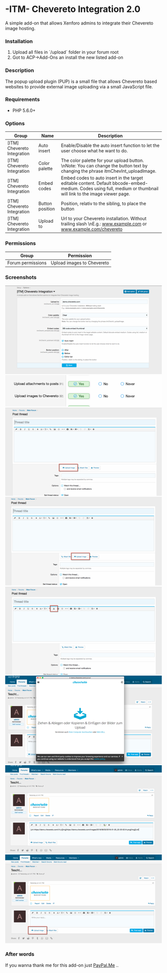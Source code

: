 # -ITM- Chevereto Integration 2.0

A simple add-on that allows Xenforo admins to integrate their Chevereto image hosting.

### Installation

1. Upload all files in ´/upload´ folder in your forum root
2. Got to ACP->Add-Ons an install the new listed add-on

### Description

The popup upload plugin (PUP) is a small file that allows Chevereto based websites to provide external image uploading via a small JavaScript file.

### Requirements

- PHP 5.6.0+

### Options

| Group                         | Name            | Description                                                                                                                                                       |
| ----------------------------- | --------------- | ----------------------------------------------------------------------------------------------------------------------------------------------------------------- |
| \[ITM\] Chevereto Integration | Auto insert     | Enable/Disable the auto insert function to let the user choose what he want to do.                                                                                |
| \[ITM\] Chevereto Integration | Color palette   | The color palette for your upload button.  \nNote: You can change the button text by changing the phrase itmChevInt\_uploadImage.                                 |
| \[ITM\] Chevereto Integration | Embed codes     | Embed codes to auto insert in the target editable content. Default bbcode-embed-medium. Codes using full, medium or thumbnail will link to the image viewer page. |
| \[ITM\] Chevereto Integration | Button position | Position, relativ to the sibling, to place the button                                                                                                             |
| \[ITM\] Chevereto Integration | Upload to       | Url to your Chevereto installation. Without trailing slash  \nE.g.: www.example.com or www.example.com/chevereto                                                  |

### Permissions

| Group             | Permission                 |
| ----------------- | -------------------------- |
| Forum permissions | Upload images to Chevereto |

### Screenshots

![Options](https://github.com/McAtze/-ITM-CheveretoIntegration/blob/master/screenshots/options.png)
![Permissions](https://github.com/McAtze/-ITM-CheveretoIntegration/blob/master/screenshots/Permissions.png)
![Thread-1](https://github.com/McAtze/-ITM-CheveretoIntegration/blob/master/screenshots/Thread-001.png)
![Thread-2](https://github.com/McAtze/-ITM-CheveretoIntegration/blob/master/screenshots/Thread-002.png)
![Thread-3](https://github.com/McAtze/-ITM-CheveretoIntegration/blob/master/screenshots/Thread-003.png)
![Thread-4](https://github.com/McAtze/-ITM-CheveretoIntegration/blob/master/screenshots/Thread-004.png)
![Thread-5](https://github.com/McAtze/-ITM-CheveretoIntegration/blob/master/screenshots/Thread-005.png)
![Thread-6](https://github.com/McAtze/-ITM-CheveretoIntegration/blob/master/screenshots/Thread-006.png)

### After words

If you wanna thank me for this add-on just [PayPal.Me](https://www.paypal.me/itmaku) ..
